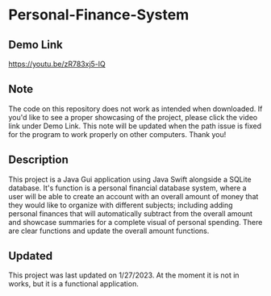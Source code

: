 # Personal-Finance-System
## Demo Link
https://youtu.be/zR783xj5-lQ
## Note
The code on this repository does not work as intended when downloaded. If you'd like to see a proper showcasing of the project, please click the video link under Demo Link. This note will be updated when the path issue is fixed for the program to work properly on other computers. Thank you!
## Description
This project is a Java Gui application using Java Swift alongside a SQLite database. It's function is a personal financial database system, where a user will be able to create an account with an overall amount of money that they would like to organize with different subjects; including adding personal finances that will automatically subtract from the overall amount and showcase summaries for a complete visual of personal spending. There are clear functions and update the overall amount functions.
## Updated
This project was last updated on 1/27/2023. At the moment it is not in works, but it is a functional application.
